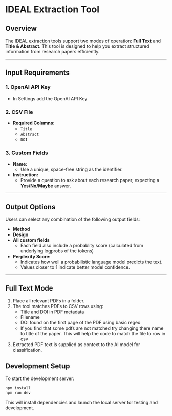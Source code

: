 # IDEAL Extraction Tool

## Overview

The IDEAL extraction tools support two modes of operation: **Full Text** and **Title & Abstract**. This tool is designed to help you extract structured information from research papers efficiently.

---

## Input Requirements

### 1. OpenAI API Key
  - In Settings add the OpenAI API Key

### 2. CSV File

- **Required Columns:**  
  - `Title`
  - `Abstract`
  - `DOI`

### 3. Custom Fields

- **Name:**  
  - Use a unique, space-free string as the identifier.
- **Instruction:**  
  - Provide a question to ask about each research paper, expecting a **Yes/No/Maybe** answer.

---

## Output Options

Users can select any combination of the following output fields:

- **Method**
- **Design**
- **All custom fields**
  - Each field also include a probablity score (calculated from underlying logprobs of the tokens)
- **Perplexity Score:**  
  - Indicates how well a probabilistic language model predicts the text.  
  - Values closer to 1 indicate better model confidence.

---

## Full Text Mode

1. Place all relevant PDFs in a folder.
2. The tool matches PDFs to CSV rows using:
   - Title and DOI in PDF metadata
   - Filename
   - DOI found on the first page of the PDF using basic regex
   - If you find that some pdfs are not matched try changing there name to title of the paper. This will help the code to match the file to row in csv
3. Extracted PDF text is supplied as context to the AI model for classification.


## Development Setup

To start the development server:

```bash
npm install
npm run dev
```

This will install dependencies and launch the local server for testing and development.
